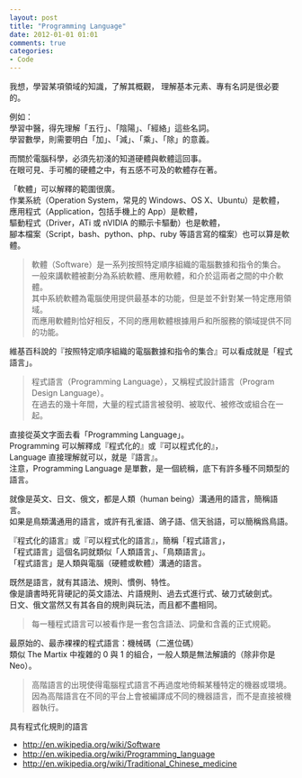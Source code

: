 ```yaml
---
layout: post
title: "Programming Language"
date: 2012-01-01 01:01
comments: true
categories:
- Code
---
```


我想，學習某項領域的知識，了解其概觀，
理解基本元素、專有名詞是很必要的。   

例如：   
學習中醫，得先理解「五行」、「陰陽」、「經絡」這些名詞。   
學習數學，則需要明白「加」、「減」、「乘」、「除」的意義。

而關於電腦科學，必須先初淺的知道硬體與軟體這回事。   
在眼可見、手可觸的硬體之中，有五感不可及的軟體存在著。   

「軟體」可以解釋的範圍很廣。   
作業系統（Operation System，常見的 Windows、OS X、Ubuntu）是軟體，   
應用程式（Application，包括手機上的 App）是軟體，   
驅動程式（Driver，ATi 或 nVIDIA 的顯示卡驅動）也是軟體，   
腳本檔案（Script，bash、python、php、ruby 等語言寫的檔案）也可以算是軟體。   

> 軟體（Software）是一系列按照特定順序組織的電腦數據和指令的集合。   
> 一般來講軟體被劃分為系統軟體、應用軟體，和介於這兩者之間的中介軟體。   
> 其中系統軟體為電腦使用提供最基本的功能，但是並不針對某一特定應用領域。   
> 而應用軟體則恰好相反，不同的應用軟體根據用戶和所服務的領域提供不同的功能。   

維基百科說的『按照特定順序組織的電腦數據和指令的集合』可以看成就是「程式語言」。   

> 程式語言（Programming Language），又稱程式設計語言（Program Design Language）。   
> 在過去的幾十年間，大量的程式語言被發明、被取代、被修改或組合在一起。   

直接從英文字面去看「Programming Language」。   
Programming 可以解釋成『程式化的』或『可以程式化的』，   
Language 直接理解就可以，就是『語言』。    
注意，Programming Language 是單數，是一個統稱，底下有許多種不同類型的語言。   

就像是英文、日文、俄文，都是人類（human being）溝通用的語言，簡稱語言。   
如果是鳥類溝通用的語言，或許有孔雀語、鴿子語、信天翁語，可以簡稱爲鳥語。   

『程式化的語言』或『可以程式化的語言』，簡稱「程式語言」，   
「程式語言」這個名詞就類似「人類語言」、「鳥類語言」。   
「程式語言」是人類與電腦（硬體或軟體）溝通的語言。   

既然是語言，就有其語法、規則、慣例、特性。   
像是讀書時死背硬記的英文語法、片語規則、過去式進行式、破刀式破劍式。   
日文、俄文當然又有其各自的規則與玩法，而且都不盡相同。
   
> 每一種程式語言可以被看作是一套包含語法、詞彙和含義的正式規範。   

最原始的、最赤裸裸的程式語言：機械碼（二進位碼）    
類似 The Martix 中複雜的 0 與 1 的組合，一般人類是無法解讀的（除非你是 Neo）。      

> 高階語言的出現使得電腦程式語言不再過度地倚賴某種特定的機器或環境。   
> 因為高階語言在不同的平台上會被編譯成不同的機器語言，而不是直接被機器執行。   
   
具有程式化規則的語言

- <http://en.wikipedia.org/wiki/Software>   
- <http://en.wikipedia.org/wiki/Programming_language>   
- <http://en.wikipedia.org/wiki/Traditional_Chinese_medicine>
